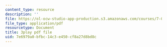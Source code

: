 ```yaml
---
content_type: resource
description: ''
file: https://ol-ocw-studio-app-production.s3.amazonaws.com/courses/7-01sc-fundamentals-of-biology-fall-2011/7e6979a0bfbc14c3e450cf8a27d8bd8c_SxaoWJ2gkzc.pdf
file_type: application/pdf
resourcetype: Document
title: 3play pdf file
uid: 7e6979a0-bfbc-14c3-e450-cf8a27d8bd8c
---
```

